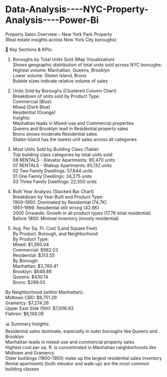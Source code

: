 # Data-Analysis----NYC-Property-Analysis----Power-Bi

Property Sales Overview – New York Park Property  
(Real estate insights across New York City boroughs)  

📌 Key Sections & KPIs:  
1. Boroughs by Total Units Sold (Map Visualization)  
Shows geographic distribution of total units sold across NYC boroughs:  
Highest volume: Manhattan, Queens, Brooklyn  
Lower volume: Staten Island, Bronx  
Bubble sizes indicate relative volume of sales  

2. Units Sold by Boroughs (Clustered Column Chart)  
Breakdown of units sold by Product Type:  
Commercial (Blue)  
Mixed (Dark Blue)  
Residential (Orange)  
Insights:  
Manhattan leads in Mixed-use and Commercial properties  
Queens and Brooklyn lead in Residential property sales  
Bronx shows moderate Residential sales  
Staten Island has the lowest unit sales across all categories  

3. Most Units Sold by Building Class (Table)  
Top building class categories by total units sold:  
08 RENTALS - Elevator Apartments: 90,470 units  
07 RENTALS - Walkup Apartments: 85,132 units  
02 Two Family Dwellings: 57,644 units  
01 One Family Dwellings: 34,275 units  
03 Three Family Dwellings: 22,500 units  

4. Built Year Analysis (Stacked Bar Chart)  
Breakdown by Year Built and Product Type:  
1900–1950: Dominated by Residential (74.7K)  
1951–1999: Residential still strong (42.6K)  
2000 Onwards: Growth in all product types (17.7K total residential)  
Before 1900: Minimal inventory (mostly residential)  

5. Avg. Per Sq. Ft. Cost (Land Square Feet)  
By Product, Borough, and Neighborhood  
By Product Type:  
Mixed: $1,260.04  
Commercial: $982.03  
Residential: $313.55  
By Borough:  
Manhattan: $3,760.41  
Brooklyn: $649.86  
Queens: $430.14  
Bronx: $298.03  

By Neighborhood (within Manhattan):  
Midtown CBD: $9,751.29  
Gramercy: $7,274.26  
Upper East Side (5th): $7,006.93  
Flatiron: $6,149.08  

📊 Summary Insights:  
Residential sales dominate, especially in outer boroughs like Queens and Brooklyn  
Manhattan leads in mixed-use and commercial property sales  
Highest cost per sq. ft. is concentrated in Manhattan neighborhoods like Midtown and Gramercy  
Older buildings (1900–1950) make up the largest residential sales inventory  
Rental apartments (both elevator and walk-up) are the most common building classes  
